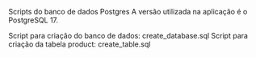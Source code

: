 Scripts do banco de dados Postgres
A versão utilizada na aplicação é o PostgreSQL 17.

Script para criação do banco de dados: create_database.sql
Script para criação da tabela product: create_table.sql